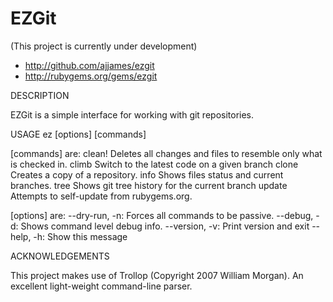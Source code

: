 EZGit
=====

(This project is currently under development)

 * http://github.com/ajjames/ezgit
 * http://rubygems.org/gems/ezgit

DESCRIPTION

  EZGit is a simple interface for working with git repositories.

USAGE
        ez [options] [commands]

  [commands] are:
        clean!  Deletes all changes and files to resemble only what is checked in.
        climb   Switch to the latest code on a given branch
        clone   Creates a copy of a repository.
        info    Shows files status and current branches.
        tree    Shows git tree history for the current branch
        update  Attempts to self-update from rubygems.org.

   [options] are:
  --dry-run, -n:   Forces all commands to be passive.
    --debug, -d:   Shows command level debug info.
  --version, -v:   Print version and exit
     --help, -h:   Show this message

ACKNOWLEDGEMENTS

  This project makes use of Trollop (Copyright 2007 William Morgan). An excellent light-weight command-line parser.